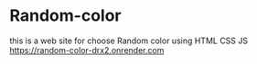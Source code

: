 # Random-color
this is a web site for choose Random color using HTML CSS JS
https://random-color-drx2.onrender.com
